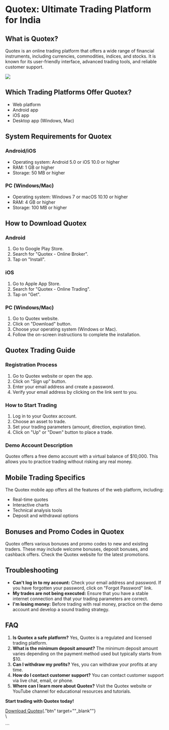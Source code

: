 # Quotex: Ultimate Trading Platform for India

## What is Quotex?

Quotex is an online trading platform that offers a wide range of
financial instruments, including currencies, commodities, indices, and
stocks. It is known for its user-friendly interface, advanced trading
tools, and reliable customer support.

[![](https://static.quotex.io/files/1_en/300_250.jpg)](https://traff.sbs/brokerqxsignupf)

## Which Trading Platforms Offer Quotex?

-   Web platform
-   Android app
-   iOS app
-   Desktop app (Windows, Mac)

## System Requirements for Quotex

### Android/iOS

-   Operating system: Android 5.0 or iOS 10.0 or higher
-   RAM: 1 GB or higher
-   Storage: 50 MB or higher

### PC (Windows/Mac)

-   Operating system: Windows 7 or macOS 10.10 or higher
-   RAM: 4 GB or higher
-   Storage: 100 MB or higher

## How to Download Quotex

### Android

1.  Go to Google Play Store.
2.  Search for "Quotex - Online Broker".
3.  Tap on "Install".

### iOS

1.  Go to Apple App Store.
2.  Search for "Quotex - Online Trading".
3.  Tap on "Get".

### PC (Windows/Mac)

1.  Go to Quotex website.
2.  Click on "Download" button.
3.  Choose your operating system (Windows or Mac).
4.  Follow the on-screen instructions to complete the installation.

## Quotex Trading Guide

### Registration Process

1.  Go to Quotex website or open the app.
2.  Click on "Sign up" button.
3.  Enter your email address and create a password.
4.  Verify your email address by clicking on the link sent to you.

### How to Start Trading

1.  Log in to your Quotex account.
2.  Choose an asset to trade.
3.  Set your trading parameters (amount, direction, expiration time).
4.  Click on "Up" or "Down" button to place a trade.

### Demo Account Description

Quotex offers a free demo account with a virtual balance of \$10,000.
This allows you to practice trading without risking any real money.

## Mobile Trading Specifics

The Quotex mobile app offers all the features of the web platform,
including:

-   Real-time quotes
-   Interactive charts
-   Technical analysis tools
-   Deposit and withdrawal options

## Bonuses and Promo Codes in Quotex

Quotex offers various bonuses and promo codes to new and existing
traders. These may include welcome bonuses, deposit bonuses, and
cashback offers. Check the Quotex website for the latest promotions.

## Troubleshooting

-   **Can\'t log in to my account:** Check your email address and
    password. If you have forgotten your password, click on "Forgot
    Password" link.
-   **My trades are not being executed:** Ensure that you have a stable
    internet connection and that your trading parameters are correct.
-   **I\'m losing money:** Before trading with real money, practice on
    the demo account and develop a sound trading strategy.

## FAQ

1.  **Is Quotex a safe platform?** Yes, Quotex is a regulated and
    licensed trading platform.
2.  **What is the minimum deposit amount?** The minimum deposit amount
    varies depending on the payment method used but typically starts
    from \$10.
3.  **Can I withdraw my profits?** Yes, you can withdraw your profits at
    any time.
4.  **How do I contact customer support?** You can contact customer
    support via live chat, email, or phone.
5.  **Where can I learn more about Quotex?** Visit the Quotex website or
    YouTube channel for educational resources and tutorials.

**Start trading with Quotex today!**

[Download Quotex](\%22https://traff.sbs/quotexonelink\%22){."btn"
target=""_blank""}\
\

\`\`\`

